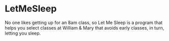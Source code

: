 # LetMeSleep
No one likes getting up for an 8am class, so Let Me Sleep is a program that helps you select classes at William &amp; Mary that avoids early classes, in turn, letting you sleep.
